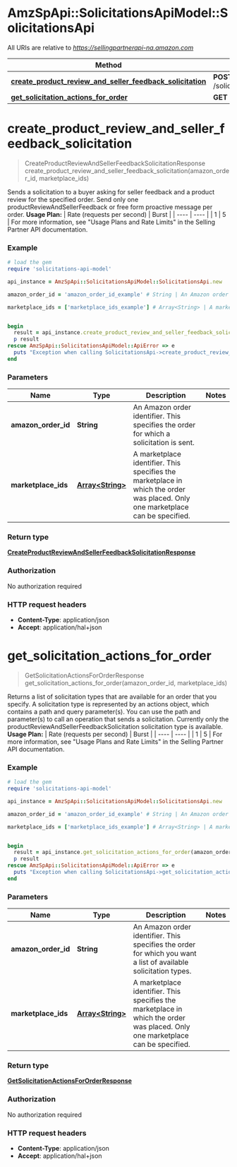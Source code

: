 # AmzSpApi::SolicitationsApiModel::SolicitationsApi

All URIs are relative to *https://sellingpartnerapi-na.amazon.com*

Method | HTTP request | Description
------------- | ------------- | -------------
[**create_product_review_and_seller_feedback_solicitation**](SolicitationsApi.md#create_product_review_and_seller_feedback_solicitation) | **POST** /solicitations/v1/orders/{amazonOrderId}/solicitations/productReviewAndSellerFeedback | 
[**get_solicitation_actions_for_order**](SolicitationsApi.md#get_solicitation_actions_for_order) | **GET** /solicitations/v1/orders/{amazonOrderId} | 


# **create_product_review_and_seller_feedback_solicitation**
> CreateProductReviewAndSellerFeedbackSolicitationResponse create_product_review_and_seller_feedback_solicitation(amazon_order_id, marketplace_ids)



Sends a solicitation to a buyer asking for seller feedback and a product review for the specified order. Send only one productReviewAndSellerFeedback or free form proactive message per order.  **Usage Plan:**  | Rate (requests per second) | Burst | | ---- | ---- | | 1 | 5 |  For more information, see \"Usage Plans and Rate Limits\" in the Selling Partner API documentation.

### Example
```ruby
# load the gem
require 'solicitations-api-model'

api_instance = AmzSpApi::SolicitationsApiModel::SolicitationsApi.new

amazon_order_id = 'amazon_order_id_example' # String | An Amazon order identifier. This specifies the order for which a solicitation is sent.

marketplace_ids = ['marketplace_ids_example'] # Array<String> | A marketplace identifier. This specifies the marketplace in which the order was placed. Only one marketplace can be specified.


begin
  result = api_instance.create_product_review_and_seller_feedback_solicitation(amazon_order_id, marketplace_ids)
  p result
rescue AmzSpApi::SolicitationsApiModel::ApiError => e
  puts "Exception when calling SolicitationsApi->create_product_review_and_seller_feedback_solicitation: #{e}"
end
```

### Parameters

Name | Type | Description  | Notes
------------- | ------------- | ------------- | -------------
 **amazon_order_id** | **String**| An Amazon order identifier. This specifies the order for which a solicitation is sent. | 
 **marketplace_ids** | [**Array&lt;String&gt;**](String.md)| A marketplace identifier. This specifies the marketplace in which the order was placed. Only one marketplace can be specified. | 

### Return type

[**CreateProductReviewAndSellerFeedbackSolicitationResponse**](CreateProductReviewAndSellerFeedbackSolicitationResponse.md)

### Authorization

No authorization required

### HTTP request headers

 - **Content-Type**: application/json
 - **Accept**: application/hal+json



# **get_solicitation_actions_for_order**
> GetSolicitationActionsForOrderResponse get_solicitation_actions_for_order(amazon_order_id, marketplace_ids)



Returns a list of solicitation types that are available for an order that you specify. A solicitation type is represented by an actions object, which contains a path and query parameter(s). You can use the path and parameter(s) to call an operation that sends a solicitation. Currently only the productReviewAndSellerFeedbackSolicitation solicitation type is available.  **Usage Plan:**  | Rate (requests per second) | Burst | | ---- | ---- | | 1 | 5 |  For more information, see \"Usage Plans and Rate Limits\" in the Selling Partner API documentation.

### Example
```ruby
# load the gem
require 'solicitations-api-model'

api_instance = AmzSpApi::SolicitationsApiModel::SolicitationsApi.new

amazon_order_id = 'amazon_order_id_example' # String | An Amazon order identifier. This specifies the order for which you want a list of available solicitation types.

marketplace_ids = ['marketplace_ids_example'] # Array<String> | A marketplace identifier. This specifies the marketplace in which the order was placed. Only one marketplace can be specified.


begin
  result = api_instance.get_solicitation_actions_for_order(amazon_order_id, marketplace_ids)
  p result
rescue AmzSpApi::SolicitationsApiModel::ApiError => e
  puts "Exception when calling SolicitationsApi->get_solicitation_actions_for_order: #{e}"
end
```

### Parameters

Name | Type | Description  | Notes
------------- | ------------- | ------------- | -------------
 **amazon_order_id** | **String**| An Amazon order identifier. This specifies the order for which you want a list of available solicitation types. | 
 **marketplace_ids** | [**Array&lt;String&gt;**](String.md)| A marketplace identifier. This specifies the marketplace in which the order was placed. Only one marketplace can be specified. | 

### Return type

[**GetSolicitationActionsForOrderResponse**](GetSolicitationActionsForOrderResponse.md)

### Authorization

No authorization required

### HTTP request headers

 - **Content-Type**: application/json
 - **Accept**: application/hal+json



